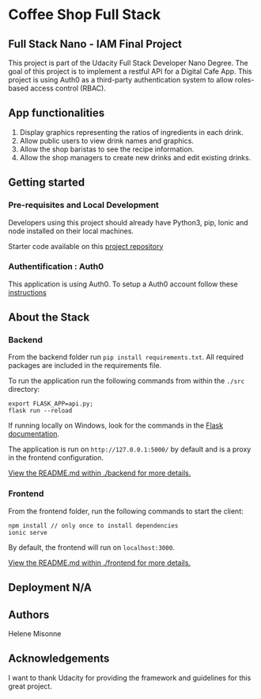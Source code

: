 # Coffee Shop Full Stack

## Full Stack Nano - IAM Final Project

This project is part of the Udacity Full Stack Developer Nano Degree. The goal of this project is to implement a restful API for a Digital Cafe App. This project is using Auth0 as a third-party authentication system to allow roles-based access control (RBAC).


## App functionalities

1) Display graphics representing the ratios of ingredients in each drink.
2) Allow public users to view drink names and graphics.
3) Allow the shop baristas to see the recipe information.
4) Allow the shop managers to create new drinks and edit existing drinks.

## Getting started

### Pre-requisites and Local Development 
Developers using this project should already have Python3, pip, Ionic and node installed on their local machines.

Starter code available on this [project repository](https://github.com/udacity/FSND/tree/master/projects/03_coffee_shop_full_stack/starter_code)

### Authentification : Auth0
This application is using Auth0. To setup a Auth0 account follow these [instructions](./backend/README.md)

## About the Stack

### Backend

From the backend folder run `pip install requirements.txt`. All required packages are included in the requirements file. 

To run the application run the following commands from within the `./src` directory: 
```
export FLASK_APP=api.py;
flask run --reload
```
If running locally on Windows, look for the commands in the [Flask documentation](http://flask.pocoo.org/docs/1.0/tutorial/factory/).

The application is run on `http://127.0.0.1:5000/` by default and is a proxy in the frontend configuration. 

[View the README.md within ./backend for more details.](./backend/README.md)


### Frontend

From the frontend folder, run the following commands to start the client: 
```
npm install // only once to install dependencies
ionic serve
```

By default, the frontend will run on `localhost:3000`. 


[View the README.md within ./frontend for more details.](./frontend/README.md)

## Deployment N/A

## Authors
Helene Misonne

## Acknowledgements 
I want to thank Udacity for providing the framework and guidelines for this great project.
